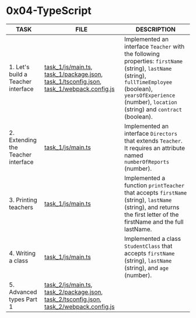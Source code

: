 # 0x04-TypeScript

| TASK                               | FILE                                                                                                                                                                                           | DESCRIPTION                                                                                                                                                                                                            |
| ---------------------------------- | ---------------------------------------------------------------------------------------------------------------------------------------------------------------------------------------------- | ---------------------------------------------------------------------------------------------------------------------------------------------------------------------------------------------------------------------- |
| 1. Let's build a Teacher interface | [task_1/js/main.ts](./task_1/js/main.ts), [task_1/package.json](./task_1/package.json), [task_1/tsconfig.json](./task_1/tsconfig.json), [task_1/webpack.config.js](./task_1/webpack.config.js) | Implemented an interface `Teacher` with the following properties: `firstName` (string), `lastName` (string), `fullTimeEmployee` (boolean), `yearsOfExperience` (number), `location` (string) and `contract` (boolean). |
| 2. Extending the Teacher interface | [task_1/js/main.ts](./task_1/js/main.ts)                                                                                                                                                       | Implemented an interface `Directors` that extends `Teacher`. It requires an attribute named `numberOfReports` (number).                                                                                                |
| 3. Printing teachers               | [task_1/js/main.ts](./task_1/js/main.ts)                                                                                                                                                       | Implemented a function `printTeacher` that accepts `firstName` (string), `lastName` (string), and returns the first letter of the firstName and the full lastName.                                                     |
| 4. Writing a class                 | [task_1/js/main.ts](./task_1/js/main.ts)                                                                                                                                                       | Implemented a class `StudentClass` that accepts `firstName` (string), `lastName` (string), and `age` (number).                                                                                                         |
| 5. Advanced types Part 1           | [task_2/js/main.ts](./task_2/js/main.ts), [task_2/package.json](./task_2/package.json), [task_2/tsconfig.json](./task_2/tsconfig.json), [task_2/webpack.config.js](./task_2/webpack.config.js) |                                                                                                                                                                                                                        |
